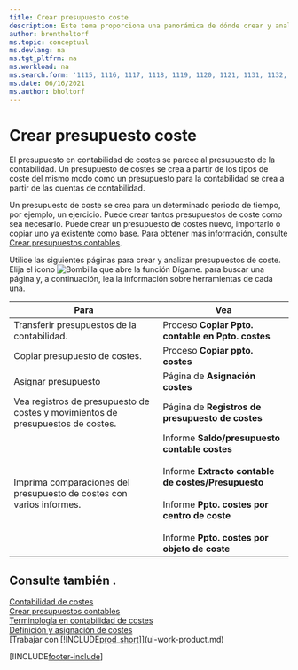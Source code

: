 ```yaml
---
title: Crear presupuesto coste
description: Este tema proporciona una panorámica de dónde crear y analizar presupuestos de costes. El presupuesto en contabilidad de costes se parece al presupuesto de la contabilidad.
author: brentholtorf
ms.topic: conceptual
ms.devlang: na
ms.tgt_pltfrm: na
ms.workload: na
ms.search.form: '1115, 1116, 1117, 1118, 1119, 1120, 1121, 1131, 1132, 1133'
ms.date: 06/16/2021
ms.author: bholtorf
---
```

# Crear presupuesto coste

El presupuesto en contabilidad de costes se parece al presupuesto de la contabilidad. Un presupuesto de costes se crea a partir de los tipos de coste del mismo modo como un presupuesto para la contabilidad se crea a partir de las cuentas de contabilidad.  

Un presupuesto de coste se crea para un determinado periodo de tiempo, por ejemplo, un ejercicio. Puede crear tantos presupuestos de coste como sea necesario. Puede crear un presupuesto de costes nuevo, importarlo o copiar uno ya existente como base. Para obtener más información, consulte [Crear presupuestos contables](finance-how-create-budgets.md).

Utilice las siguientes páginas para crear y analizar presupuestos de coste. Elija el icono ![Bombilla que abre la función Dígame.](media/ui-search/search_small.png "Dígame qué desea hacer") para buscar una página y, a continuación, lea la información sobre herramientas de cada una.

|Para|Vea|  
|--------|---------|  
|Transferir presupuestos de la contabilidad.|Proceso **Copiar Ppto. contable en Ppto. costes**|  
|Copiar presupuesto de costes.|Proceso **Copiar ppto. costes**|  
|Asignar presupuesto|Página de **Asignación costes**|  
|Vea registros de presupuesto de costes y movimientos de presupuestos de costes.|Página de **Registros de presupuesto de costes**|  
|Imprima comparaciones del presupuesto de costes con varios informes.|Informe **Saldo/presupuesto contable costes**<br /><br /> Informe **Extracto contable de costes/Presupuesto**<br /><br /> Informe **Ppto. costes por centro de coste**<br /><br /> Informe **Ppto. costes por objeto de coste**|  

## Consulte también .

[Contabilidad de costes](finance-manage-cost-accounting.md)  
[Crear presupuestos contables](finance-how-create-budgets.md)  
[Terminología en contabilidad de costes](finance-terminology-in-cost-accounting.md)  
[Definición y asignación de costes](finance-define-and-allocate-costs.md)  
[Trabajar con [!INCLUDE[prod_short](includes/prod_short.md)]](ui-work-product.md)


[!INCLUDE[footer-include](includes/footer-banner.md)]
